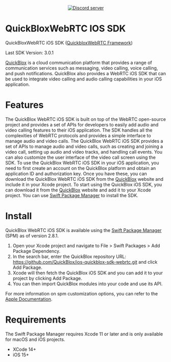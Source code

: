<div align="center">

<p>
		<a href="https://discord.gg/c6bxq9BC"><img src="https://img.shields.io/discord/1042743094833065985?color=5865F2&logo=discord&logoColor=white&label=QuickBlox%20Discord%20server&style=for-the-badge" alt="Discord server" /></a>
</p>

</div>

# QuickBloxWebRTC IOS SDK

QuickBloxWebRTC iOS SDK ([QuickbloxWebRTC Framework](https://github.com/QuickBlox/ios-quickblox-sdk-webrtc/tree/master/QuickbloxWebRTC.xcframework))

Last SDK Version: 3.0.1

[QuickBlox](https://quickblox.com) is a cloud communication platform that provides a range of communication services such as messaging, video calling, voice calling, and push notifications. QuickBlox also provides a WebRTC iOS SDK that can be used to integrate video calling and audio calling capabilities in your iOS application.

# Features

The QuickBlox WebRTC iOS SDK is built on top of the WebRTC open-source project and provides a set of APIs for developers to easily add audio and video calling features to their iOS application.
The SDK handles all the complexities of WebRTC protocols and provides a simple interface to manage audio and video calls.
The QuickBlox WebRTC iOS SDK provides a set of APIs to manage audio and video calls, such as creating and joining a video call, setting up audio and video tracks, and handling call events.
You can also customize the user interface of the video call screen using the SDK.
To use the QuickBlox WebRTC iOS SDK in your iOS application, you need to first create an account on the QuickBlox platform and obtain an application ID and authorization key.
Once you have these, you can download the QuickBlox WebRTC iOS SDK from the [QuickBlox](https://quickblox.com) website and include it in your Xcode project.
To start using the QuickBlox iOS SDK, you can download it from the [QuickBlox](https://quickblox.com) website and add it to your Xcode project. You can use [Swift Package Manager](https://www.swift.org/package-manager/) to install the SDK.

# Install

QuickBlox WebRTC iOS SDK is available using the [Swift Package Manager](https://www.swift.org/package-manager/) (SPM) as of version 2.8.1.

1. Open your Xcode project and navigate to File > Swift Packages > Add Package Dependency.
2. In the search bar, enter the QuickBlox repository URL: https://github.com/QuickBlox/ios-quickblox-sdk-webrtc.git  and click Add Package.
3. Xcode will then fetch the QuickBlox iOS SDK and you can add it to your project by clicking Add Package.
4. You can then import QuickBlox modules into your code and use its API.

For more information on spm customization options, you can refer to the [Apple Documentation](https://developer.apple.com/documentation/xcode/adding-package-dependencies-to-your-app).

# Requirements

The Swift Package Manager requires Xcode 11 or later and is only available for macOS and iOS projects.
* XCode 14+
* iOS 15+
